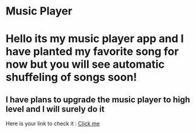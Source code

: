 # Music Player
 <h1>Hello its my music player app and I have planted my favorite song for now but you will see automatic shuffeling of songs soon!</h1>
 <h2>I have plans to upgrade the music player to high level and I will surely do it</h2>
 <p>Here is your link to check it : <a href="https://farazahmad-117.github.io/Music-Player/" target="blank">Click me</a> </p>
